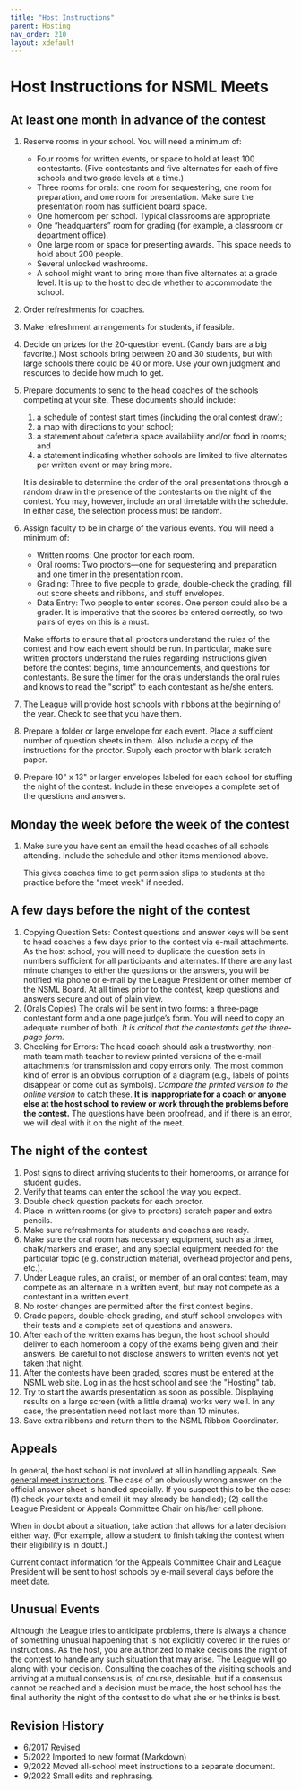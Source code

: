 ```yaml
---
title: "Host Instructions"
parent: Hosting
nav_order: 210
layout: xdefault
---
```


# Host Instructions for NSML Meets

## At least one month in advance of the contest

1. Reserve rooms in your school. You will need a minimum of:
    * Four rooms for written events, or space to hold at least 100 contestants. (Five
contestants and five alternates for each of five schools and two grade levels at a time.)
    * Three rooms for orals: one room for sequestering, one room for preparation, and one
room for presentation. Make sure the presentation room has sufficient board space.
    * One homeroom per school. Typical classrooms are appropriate.
    * One “headquarters” room for grading (for example, a classroom or department office).
    * One large room or space for presenting awards. This space needs to hold about 200
people.
    * Several unlocked washrooms.
    * A school might want to bring more than five alternates at a
      grade level. It is up to the host to decide whether to accommodate the school.
2. Order refreshments for coaches.
3. Make refreshment arrangements for students, if feasible.
4. Decide on prizes for the 20-question event. (Candy bars are a big favorite.) Most schools
bring between 20 and 30 students, but with large schools there could be 40 or more. Use your own judgment
and resources to decide how much to get.
5. Prepare documents to send to the head coaches of the schools competing at your site.
These documents should include:
     1. a schedule of contest start times (including the oral
contest draw);
     2. a map with directions to your school;
     3. a statement about cafeteria space availability and/or food in rooms; and
     4. a statement indicating whether schools are limited to five
        alternates per written event or may bring more.

   It is
desirable to determine the order of the oral presentations through a random draw in the
presence of the contestants on the night of the contest. You may, however, include an oral
timetable with the schedule. In either case, the selection process must be random.
7. Assign faculty to be in charge of the various events. You will need a minimum of:

   * Written rooms: One proctor for each room.
   * Oral rooms: Two proctors—one for sequestering and preparation and one timer in
the presentation room.
   * Grading: Three to five people to grade, double-check the grading, fill out score
sheets and ribbons, and stuff envelopes.
   * Data Entry: Two people to enter scores. One person could also be a grader. It is
imperative that the scores be entered correctly, so two pairs of eyes on this is a
must.

   Make efforts to ensure that all proctors understand the rules of the contest and how each
event should be run. In particular, make sure written proctors understand the rules
regarding instructions given before the contest begins, time announcements, and questions
for contestants. Be sure the timer for the orals understands the oral rules and knows to
read the "script" to each contestant as he/she enters.
8. The League will provide host schools with ribbons at the beginning of the year. Check to
see that you have them.
9. Prepare a folder or large envelope for each event. Place a sufficient number of question
sheets in them. Also include a copy of the instructions for the proctor. Supply each
proctor with blank scratch paper.
10. Prepare 10" x 13" or larger envelopes labeled for each school for stuffing the night of the
contest. Include in these envelopes a complete set of the questions and answers.

## Monday the week before the week of the contest

1. Make sure you have sent an email the head coaches of all schools
attending. Include the schedule and other items mentioned above.

    This gives coaches time to get permission slips to students at the
practice before the "meet week" if needed.

## A few days before the night of the contest

1. Copying Question Sets: Contest questions and answer keys will be sent to head coaches a
few days prior to the contest via e-mail attachments. As the host school, you will need to
duplicate the question sets in numbers sufficient for all participants and alternates. If there
are any last minute changes to either the questions or the answers, you will be notified via
phone or e-mail by the League President or other member of the NSML Board. At all
times prior to the contest, keep questions and answers secure and out of plain view.
2. (Orals Copies)
The orals will be sent in two forms: a three-page contestant form and a one page judge’s
form. You will need to copy an adequate number of both. _It is critical that the
contestants get the three-page form._
3. Checking for Errors: The head coach should ask a trustworthy, non-math team math
teacher to review printed versions of the e-mail attachments for transmission and copy
errors only. The most common kind of error is an obvious corruption of
a diagram (e.g., labels of points disappear or come out as
symbols). _Compare the printed version to the online version_ to catch these.
**It is inappropriate for a coach or anyone else at the host school to review or
work through the problems before the contest.** The questions have been proofread, and if
there is an error, we will deal with it on the night of the meet.

## The night of the contest

1. Post signs to direct arriving students to their homerooms, or
   arrange for student guides.
2. Verify that teams can enter the school the way you expect.
2. Double check question packets for each proctor.
3. Place in written rooms (or give to proctors) scratch paper and extra pencils.
4. Make sure refreshments for students and coaches are ready.
5. Make sure the oral room has necessary equipment, such as a timer, chalk/markers and
eraser, and any special equipment needed for the particular topic (e.g. construction
material, overhead projector and pens, etc.).
8. Under League rules, an oralist, or member of an oral contest team, may compete as an
alternate in a written event, but may not compete as a contestant in a written event.
9. No roster changes are permitted after the first contest begins.
10. Grade papers, double-check grading, and stuff school envelopes with their tests and a
complete set of questions and answers.
11. After each of the written exams has begun, the host school should deliver to each
homeroom a copy of the exams being given and their answers. Be careful to not disclose
answers to written events not yet taken that night.
12. After the contests have been graded, scores must be entered at the NSML web site. Log in as the host school and see the "Hosting" tab.
13. Try to start the awards presentation as soon as possible. Displaying results on a large
screen (with a little drama) works very well. In any case, the presentation need not last
more than 10 minutes.
14. Save extra ribbons and return them to the NSML Ribbon Coordinator.

## Appeals

In general, the host school is not involved at all in handling
appeals. See [general meet instructions](meet-instructions.md).
The case of an obviously wrong answer on the official answer sheet is
handled specially. If you
suspect this to be the case: (1) check your texts and email (it may
already be handled); (2) call the League President or Appeals
Committee Chair on his/her cell phone.

When in doubt about a situation, take action
that allows for a later decision either way. (For example, allow a
student to finish taking the contest when their eligibility is in doubt.)

Current contact information for the Appeals Committee Chair and League President will be
sent to host schools by e-mail several days before the meet date.

## Unusual Events

Although the League tries to anticipate problems, there is always a chance of something
unusual happening that is not explicitly covered in the rules or instructions. As the host, you
are authorized to make decisions the night of the contest to handle any such situation that may
arise. The League will go along with your decision. Consulting the coaches of the visiting
schools and arriving at a mutual consensus is, of course, desirable, but if a consensus cannot
be reached and a decision must be made, the host school has the final authority the night of
the contest to do what she or he thinks is best.


## Revision History

* 6/2017 Revised
* 5/2022 Imported to new format (Markdown)
* 9/2022 Moved all-school meet instructions to a separate document.
* 9/2022 Small edits and rephrasing.
